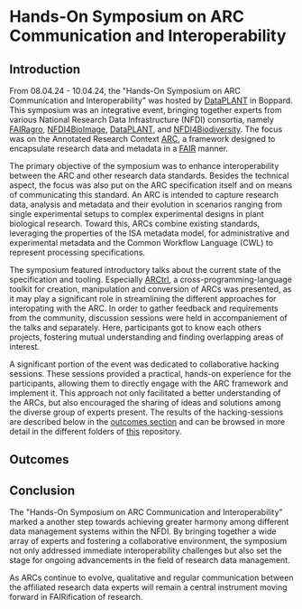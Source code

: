 # Hands-On Symposium on ARC Communication and Interoperability

## Introduction

From 08.04.24 - 10.04.24, the "Hands-On Symposium on ARC Communication and Interoperability" was hosted by [DataPLANT](https://nfdi4plants.org/) in Boppard. This symposium was an integrative event, bringing together experts from various National Research Data Infrastructure (NFDI) consortia, namely [FAIRagro](https://fairagro.net/en/), [NFDI4BioImage](https://nfdi4bioimage.de/), [DataPLANT](https://nfdi4plants.org/), and [NFDI4Biodiversity](https://www.nfdi4biodiversity.org/de/). The focus was on the Annotated Research Context [ARC](https://github.com/nfdi4plants/ARC-specification), a framework designed to encapsulate research data and metadata in a [FAIR](https://www.go-fair.org/fair-principles/) manner.

The primary objective of the symposium was to enhance interoperability between the ARC and other research data standards. Besides the technical aspect, the focus was also put on the ARC specification itself and on means of communicating this standard. An ARC is intended to capture research data, analysis and metadata and their evolution in scenarios ranging from single experimental setups to complex experimental designs in plant biological research. Toward this, ARCs combine existing standards, leveraging the properties of the ISA metadata model, for administrative and experimental metadata and the Common Workflow Language (CWL) to represent processing specifications.

The symposium featured introductory talks about the current state of the specification and tooling. Especially [ARCtrl](https://github.com/nfdi4plants/ARCtrl), a cross-programming-language toolkit for creation, manipulation and conversion of ARCs was presented, as it may play a significant role in streamlining the different approaches for interopating with the ARC. In order to gather feedback and requirements from the community, discussion sessions were held in accompaniement of the talks and separately. Here, participants got to know each others projects, fostering mutual understanding and finding overlapping areas of interest. 

A significant portion of the event was dedicated to collaborative hacking sessions. These sessions provided a practical, hands-on experience for the participants, allowing them to directly engage with the ARC framework and implement it. This approach not only facilitated a better understanding of the ARCs, but also encouraged the sharing of ideas and solutions among the diverse group of experts present. The results of the hacking-sessions are described below in the [outcomes section](#outcomes) and can be browsed in more detail in the different folders of [this](https://github.com/nfdi4plants/ARC-Symposium) repository.

## Outcomes


## Conclusion

The "Hands-On Symposium on ARC Communication and Interoperability" marked a another step towards achieving greater harmony among different data management systems within the NFDI. By bringing together a wide array of experts and fostering a collaborative environment, the symposium not only addressed immediate interoperability challenges but also set the stage for ongoing advancements in the field of research data management.

As ARCs continue to evolve, qualitative and regular communication between the affiliated research data experts will remain a central instrument moving forward in FAIRification of research.